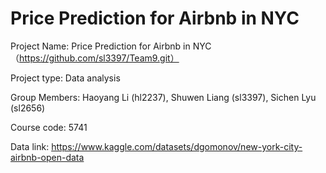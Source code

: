 # Price Prediction for Airbnb in NYC

Project Name: Price Prediction for Airbnb in NYC （https://github.com/sl3397/Team9.git）

Project type: Data analysis

Group Members: Haoyang Li (hl2237), Shuwen Liang (sl3397), Sichen Lyu (sl2656)

Course code: 5741


Data link: https://www.kaggle.com/datasets/dgomonov/new-york-city-airbnb-open-data

